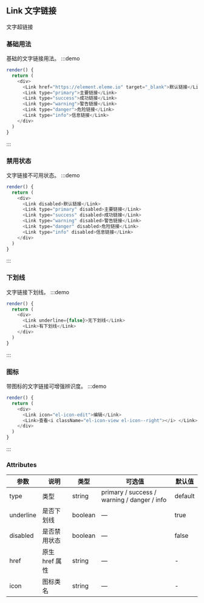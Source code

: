 ## Link 文字链接

文字超链接

### 基础用法

基础的文字链接用法。
:::demo

```js
render() {
  return (
    <div>
      <Link href="https://element.eleme.io" target="_blank">默认链接</Link>
      <Link type="primary">主要链接</Link>
      <Link type="success">成功链接</Link>
      <Link type="warning">警告链接</Link>
      <Link type="danger">危险链接</Link>
      <Link type="info">信息链接</Link>
    </div>
  )
}
```

:::

### 禁用状态

文字链接不可用状态。
:::demo

```js
render() {
  return (
    <div>
      <Link disabled>默认链接</Link>
      <Link type="primary" disabled>主要链接</Link>
      <Link type="success" disabled>成功链接</Link>
      <Link type="warning" disabled>警告链接</Link>
      <Link type="danger" disabled>危险链接</Link>
      <Link type="info" disabled>信息链接</Link>
    </div>
  )
}
```

:::

### 下划线

文字链接下划线。
:::demo

```js
render() {
  return (
    <div>
      <Link underline={false}>无下划线</Link>
      <Link>有下划线</Link>
    </div>
  )
}
```

:::

### 图标

带图标的文字链接可增强辨识度。
:::demo

```js
render() {
  return (
    <div>
      <Link icon="el-icon-edit">编辑</Link>
      <Link>查看<i className="el-icon-view el-icon--right"></i> </Link>
    </div>
  )
}
```

:::

### Attributes

| 参数      | 说明           | 类型    | 可选值                                      | 默认值  |
| --------- | -------------- | ------- | ------------------------------------------- | ------- |
| type      | 类型           | string  | primary / success / warning / danger / info | default |
| underline | 是否下划线     | boolean | —                                           | true    |
| disabled  | 是否禁用状态   | boolean | —                                           | false   |
| href      | 原生 href 属性 | string  | —                                           | -       |
| icon      | 图标类名       | string  | —                                           | -       |

